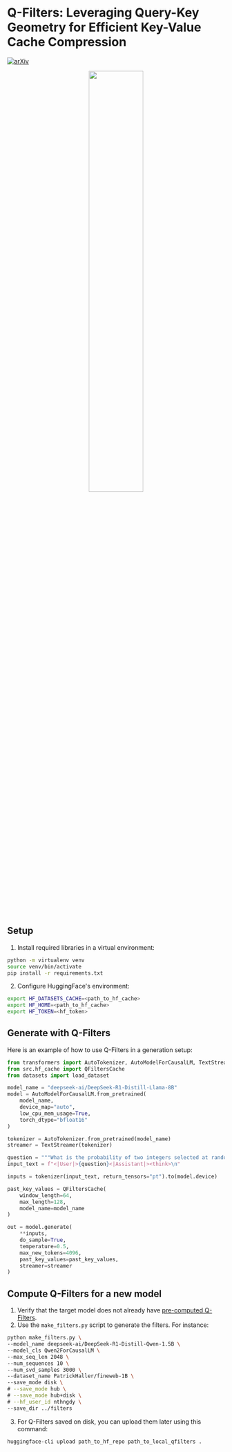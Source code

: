 # Q-Filters: Leveraging Query-Key Geometry for Efficient Key-Value Cache Compression
[![arXiv](https://img.shields.io/badge/arXiv-1234.56789-b31b1b.svg)](https://arxiv.org/abs/1234.56789) 

<p align="center">
  <img width=50% height=auto src="qfilters_demo.gif" />
</p>

## Setup
1. Install required libraries in a virtual environment:
```bash
python -m virtualenv venv
source venv/bin/activate
pip install -r requirements.txt
````
2. Configure HuggingFace\'s environment:
```bash
export HF_DATASETS_CACHE=<path_to_hf_cache>
export HF_HOME=<path_to_hf_cache>
export HF_TOKEN=<hf_token>
```

## Generate with Q-Filters
Here is an example of how to use Q-Filters in a generation setup:
```python
from transformers import AutoTokenizer, AutoModelForCausalLM, TextStreamer
from src.hf_cache import QFiltersCache
from datasets import load_dataset

model_name = "deepseek-ai/DeepSeek-R1-Distill-Llama-8B"
model = AutoModelForCausalLM.from_pretrained(
    model_name, 
    device_map="auto",
    low_cpu_mem_usage=True,
    torch_dtype="bfloat16"
)

tokenizer = AutoTokenizer.from_pretrained(model_name)
streamer = TextStreamer(tokenizer)

question = """What is the probability of two integers selected at random having a greatest common divisor of 1."""
input_text = f"<|User|>{question}<|Assistant|><think>\n"

inputs = tokenizer(input_text, return_tensors="pt").to(model.device)

past_key_values = QFiltersCache(
    window_length=64,
    max_length=128, 
    model_name=model_name
)

out = model.generate(
    **inputs,
    do_sample=True, 
    temperature=0.5, 
    max_new_tokens=4096, 
    past_key_values=past_key_values, 
    streamer=streamer
)
```

## Compute Q-Filters for a new model
1. Verify that the target model does not already have [pre-computed Q-Filters](https://huggingface.co/collections/nthngdy/q-filters-67a4994dcb302a3d37f3d119).
2. Use the `make_filters.py` script to generate the filters. For instance:
```bash
python make_filters.py \
--model_name deepseek-ai/DeepSeek-R1-Distill-Qwen-1.5B \
--model_cls Qwen2ForCausalLM \
--max_seq_len 2048 \
--num_sequences 10 \
--num_svd_samples 3000 \
--dataset_name PatrickHaller/fineweb-1B \
--save_mode disk \
# --save_mode hub \
# --save_mode hub+disk \
# --hf_user_id nthngdy \
--save_dir ../filters
```
3. For Q-Filters saved on disk, you can upload them later using this command:
```bash
huggingface-cli upload path_to_hf_repo path_to_local_qfilters .
```
